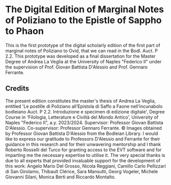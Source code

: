 # The Digital Edition of Marginal Notes of Poliziano to the Epistle of Sappho to Phaon

This is the first prototype of the digital scholarly edition of the first part of marginal notes of Poliziano to Ovid, that we can read in the Bodl. Auct. P 2.2.
This prototype was developed as a final dissertation for the Master Degree of Andrea La Veglia at the University of Naples "Federico II" under the supervision of Prof. Giovan Battista D'Alessio and Prof. Gennaro Ferrante.

## Credits 
The present edition constitutes the master's thesis of Andrea La Veglia, entitled 'Le postille di Poliziano all’Epistola di Saffo a Faone nell’incunabolo bodleiano Auct. P 2.2. Introduzione e specimen di edizione digitale', Degree Course in 'Filologia, Letterature e Civiltà del Mondo Antico', University of Naples "Federico II", a.y. 2023/2024. Supervisor: Professor Giovan Battista D'Alessio. Co-supervisor: Professor Gennaro Ferrante. 
© Images obtained by Professor Giovan Battista D'Alessio from the Bodleian Library.
I would like to express our gratitude to Professors D'Alessio and Ferrante for their guidance in this research and for their unwavering mentorship and I thank Roberto Rosselli del Turco for granting access to the EVT software and for imparting me the necessary expertise to utilise it.
The very special thanks is due to all experts that provided invaluable support for the development of this work: Angelo Mario Del Grosso, Nicola Reggiani, Camillo Carlo Pellizzari di San Girolamo, Thibault Clérice, Sara Mansutti, Georg Vogeler, Michele Giovanni Silani, Monica Berti and Riccardo Montalto.

